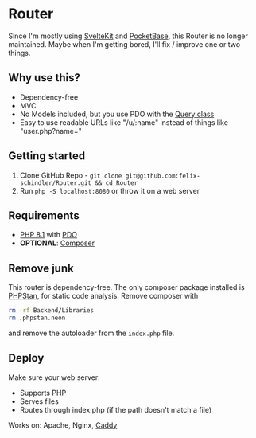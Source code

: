 # Router

Since I'm mostly using [SvelteKit](https://github.com/sveltejs/kit) and [PocketBase](https://github.com/pocketbase/pocketbase), this Router is no longer maintained. Maybe when I'm getting bored, I'll fix / improve one or two things.

## Why use this?

- Dependency-free
- MVC
- No Models included, but you use PDO with the [Query class](/Backend/Core/Data/Query.php)
- Easy to use readable URLs like "/u/:name" instead of things like "user.php?name="

## Getting started

1. Clone GitHub Repo - `git clone git@github.com:felix-schindler/Router.git && cd Router`
2. Run `php -S localhost:8080` or throw it on a web server

## Requirements

- [PHP 8.1](https://www.php.net) with [PDO](https://www.php.net/manual/de/book.pdo.php)
- __OPTIONAL__: [Composer](https://getcomposer.org)

## Remove junk

This router is dependency-free. The only composer package installed is [PHPStan](https://phpstan.org), for static code analysis. Remove composer with

```zsh
rm -rf Backend/Libraries
rm .phpstan.neon
```

and remove the autoloader from the `index.php` file.

## Deploy

Make sure your web server:

- Supports PHP
- Serves files
- Routes through index.php (if the path doesn't match a file)

Works on: Apache, Nginx, [Caddy](https://caddyserver.com)
